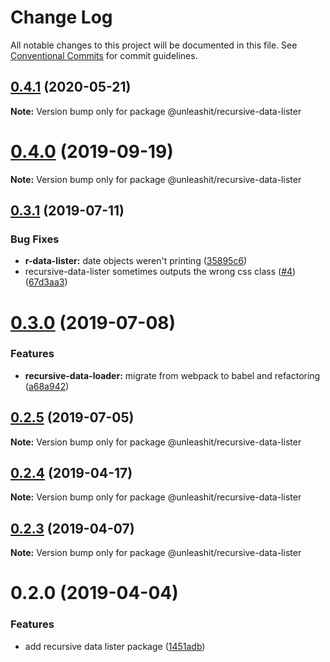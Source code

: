 # Change Log

All notable changes to this project will be documented in this file.
See [Conventional Commits](https://conventionalcommits.org) for commit guidelines.

## [0.4.1](https://github.com/unleashit/npm-library/compare/@unleashit/recursive-data-lister@0.4.0...@unleashit/recursive-data-lister@0.4.1) (2020-05-21)

**Note:** Version bump only for package @unleashit/recursive-data-lister





# [0.4.0](https://github.com/unleashit/npm-library/compare/@unleashit/recursive-data-lister@0.3.2...@unleashit/recursive-data-lister@0.4.0) (2019-09-19)

**Note:** Version bump only for package @unleashit/recursive-data-lister





## [0.3.1](https://github.com/unleashit/npm-library/compare/@unleashit/recursive-data-lister@0.3.0...@unleashit/recursive-data-lister@0.3.1) (2019-07-11)


### Bug Fixes

* **r-data-lister:** date objects weren't printing ([35895c6](https://github.com/unleashit/npm-library/commit/35895c6))
* recursive-data-lister sometimes outputs the wrong css class ([#4](https://github.com/unleashit/npm-library/issues/4)) ([67d3aa3](https://github.com/unleashit/npm-library/commit/67d3aa3))





# [0.3.0](https://github.com/unleashit/npm-library/compare/@unleashit/recursive-data-lister@0.2.5...@unleashit/recursive-data-lister@0.3.0) (2019-07-08)


### Features

* **recursive-data-loader:** migrate from webpack to babel and refactoring ([a68a942](https://github.com/unleashit/npm-library/commit/a68a942))





## [0.2.5](https://github.com/unleashit/npm-library/compare/@unleashit/recursive-data-lister@0.2.4...@unleashit/recursive-data-lister@0.2.5) (2019-07-05)

**Note:** Version bump only for package @unleashit/recursive-data-lister





## [0.2.4](https://github.com/unleashit/npm-library/compare/@unleashit/recursive-data-lister@0.2.3...@unleashit/recursive-data-lister@0.2.4) (2019-04-17)

**Note:** Version bump only for package @unleashit/recursive-data-lister





## [0.2.3](https://github.com/unleashit/npm-library/compare/@unleashit/recursive-data-lister@0.2.0...@unleashit/recursive-data-lister@0.2.3) (2019-04-07)

**Note:** Version bump only for package @unleashit/recursive-data-lister





# 0.2.0 (2019-04-04)


### Features

* add recursive data lister package ([1451adb](https://github.com/unleashit/npm-library/commit/1451adb))
